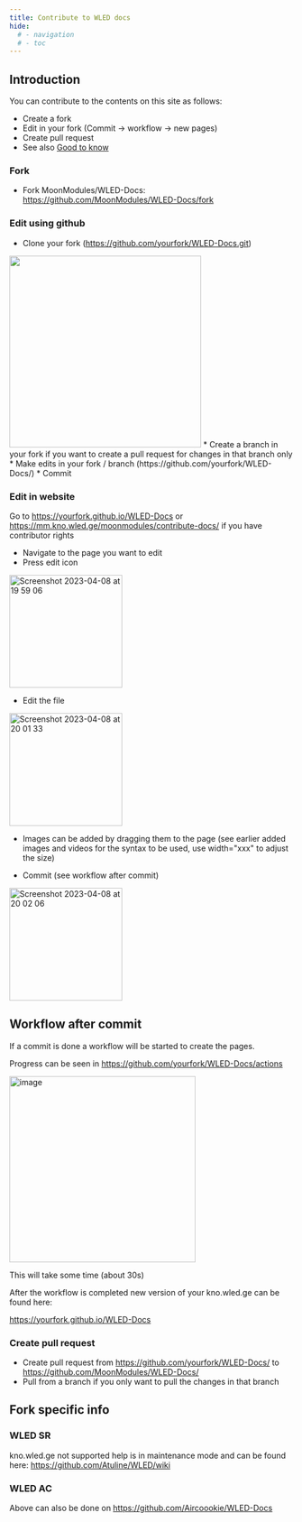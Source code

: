 ```yaml
---
title: Contribute to WLED docs
hide:
  # - navigation
  # - toc
---
```


## Introduction
You can contribute to the contents on this site as follows:

* Create a fork
* Edit in your fork (Commit -> workflow -> new pages)
* Create pull request
* See also [Good to know](/#good-to-know)

### Fork

* Fork MoonModules/WLED-Docs: <https://github.com/MoonModules/WLED-Docs/fork>

### Edit using github

* Clone your fork (https://github.com/yourfork/WLED-Docs.git)
<img width="340" src="https://user-images.githubusercontent.com/91013628/208883588-b5178d04-275e-4b0e-9405-48e95f9462b4.png">
* Create a branch in your fork if you want to create a pull request for changes in that branch only
* Make edits in your fork / branch (https://github.com/yourfork/WLED-Docs/)
* Commit

### Edit in website

Go to https://yourfork.github.io/WLED-Docs or https://mm.kno.wled.ge/moonmodules/contribute-docs/ if you have contributor rights

* Navigate to the page you want to edit
* Press edit icon

<img width="200" alt="Screenshot 2023-04-08 at 19 59 06" src="https://user-images.githubusercontent.com/91013628/230736309-48fd2b8b-30b4-4225-8928-769fab7934ee.png">

* Edit the file

<img width="200" alt="Screenshot 2023-04-08 at 20 01 33" src="https://user-images.githubusercontent.com/91013628/230736317-8f8db851-8780-4517-8c56-74b3eedf3afb.png">

* Images can be added by dragging them to the page (see earlier added images and videos for the syntax to be used, use width="xxx" to adjust the size)

* Commit (see workflow after commit)

<img width="200" alt="Screenshot 2023-04-08 at 20 02 06" src="https://user-images.githubusercontent.com/91013628/230736334-5696898c-19f8-46ae-9be5-05faac19f762.png">

## Workflow after commit

If a commit is done a workflow will be started to create the pages.

Progress can be seen in https://github.com/yourfork/WLED-Docs/actions

<img width="330" alt="image" src="https://user-images.githubusercontent.com/91013628/208883889-ce1535a4-d646-42ee-9ec0-c820a0b0ff91.png">

This will take some time (about 30s)

After the workflow is completed new version of your kno.wled.ge can be found here:

https://yourfork.github.io/WLED-Docs

### Create pull request

* Create pull request from https://github.com/yourfork/WLED-Docs/ to https://github.com/MoonModules/WLED-Docs/
* Pull from a branch if you only want to pull the changes in that branch

## Fork specific info

### WLED SR
kno.wled.ge not supported help is in maintenance mode and can be found here:
<https://github.com/Atuline/WLED/wiki>

### WLED AC
Above can also be done on <https://github.com/Aircoookie/WLED-Docs>
